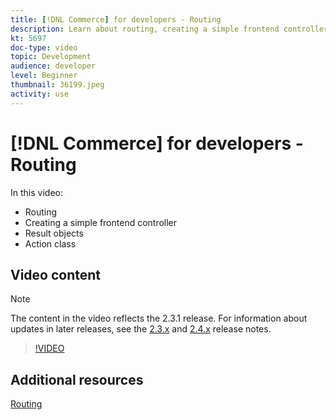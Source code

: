 ```yaml
---
title: [!DNL Commerce] for developers - Routing
description: Learn about routing, creating a simple frontend controller, result objects, action class.
kt: 5697
doc-type: video
topic: Development
audience: developer
level: Beginner
thumbnail: 36199.jpeg
activity: use
---
```


# [!DNL Commerce] for developers - Routing

In this video:

- Routing
- Creating a simple frontend controller
- Result objects
- Action class

## Video content

>[!NOTE]
>
>The content in the video reflects the 2.3.1 release. For information about updates in later releases, see the [ 2.3.x](https://devdocs.magento.com/guides/v2.3/release-notes/bk-release-notes.html) and [2.4.x](https://devdocs.magento.com/guides/v2.4/release-notes/bk-release-notes.html) release notes.

>[!VIDEO](https://video.tv.adobe.com/v/36199?quality=12&learn=on)

## Additional resources

[Routing](https://devdocs.magento.com/guides/v2.4/extension-dev-guide/routing.html)
